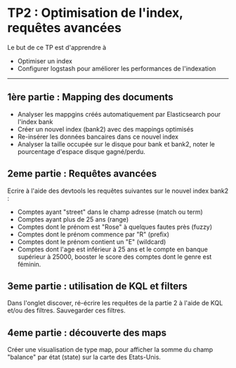 # TP2 : Optimisation de l'index, requêtes avancées

Le but de ce TP est d'apprendre à 

* Optimiser un index
* Configurer logstash pour améliorer les performances de l'indexation

---

## 1ère partie : Mapping des documents

* Analyser les mappgins créés automatiquement par Elasticsearch pour l'index bank
* Créer un nouvel index (bank2) avec des mappings optimisés
* Re-insérer les données bancaires dans ce nouvel index
* Analyser la taille occupée sur le disque pour bank et bank2, noter le pourcentage d'espace disque gagné/perdu.

## 2eme partie : Requêtes avancées

Ecrire à l'aide des devtools les requêtes suivantes sur le nouvel index bank2 :

* Comptes ayant "street" dans le champ adresse (match ou term)
* Comptes ayant plus de 25 ans (range)
* Comptes dont le prénom est "Rose" à quelques fautes près (fuzzy)
* Comptes dont le prénom commence par "R" (prefix)
* Comptes dont le prénom contient un "E" (wildcard)
* Comptes dont l'age est inférieur à 25 ans et le compte en banque supérieur à 25000, booster le score des comptes dont le genre est féminin.

## 3eme partie : utilisation de KQL et filters

Dans l'onglet discover, ré-écrire les requêtes de la partie 2 à l'aide de KQL et/ou des filtres. Sauvegarder ces filtres.

## 4eme partie : découverte des maps

Créer une visualisation de type map, pour afficher la somme du champ "balance" par état (state) sur la carte des Etats-Unis.
